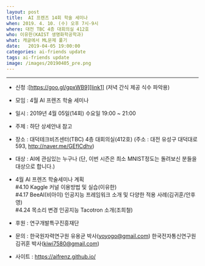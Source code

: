 ```yaml
---
layout: post
title:  AI 프렌즈 14회 학술 세미나
when: 2019. 4. 10. (수) 오후 7시-9시
where: 대전 TBC 4층 대회의실 412호
who: 이유한(KAIST 생명화학공학과)
what: 캐글에서 ML문제 풀기
date:   2019-04-05 19:00:00
categories: ai-friends update
tags: ai-friends update
image: /images/20190405_pre.png
---
```

***  


* 신청 :[https://goo.gl/gpxWB9][link1] (저녁 간식 제공 식수 파악용)  

[link1]:https://goo.gl/gpxWB9

- 모임 : 4월 AI 프렌즈 학술 세미나
- 일시 : 2019년 4월 05일(14회) 수요일 19:00 ~ 21:00
- 주제 : 하단 상세안내 참고
- 장소 : 대덕테크비즈센터(TBC) 4층 대회의실(412호)
             (주소 : 대전 유성구 대덕대로 593, http://naver.me/GEfICdhv)
- 대상 : AI에 관심있는 누구나
             (단, 이번 시즌은 최소 MNIST정도는 돌려보신 분들을 대상으로 합니다.)
- 4월 AI 프렌즈 학술세미나 계획     
  #4.10 Kaggle 커널 이용방법 및 실습(이유한)   
  #4.17 BeeAI(비아이) 인공지능 프레임워크 소개 및 다양한 적용 사례(김귀훈/안후영)  
  #4.24 목소리 변경 인공지능 Tacotron 소개(조희철)  

- 후원 : 연구개발특구진흥재단
- 문의 : 한국원자력연구원 유용균 박사(yoyogo@gmail.com)
             한국전자통신연구원 김귀훈 박사(kiwi7580@gmail.com)
- 사이트 : https://aifrenz.github.io/ 

